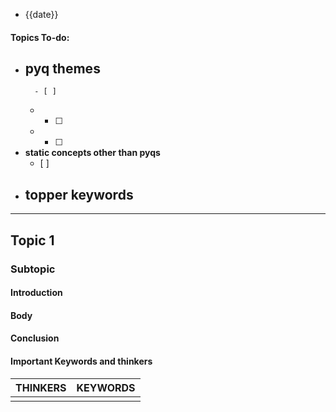 * {{date}}


#### Topics To-do: 
- **pyq themes**
	- 
		- [ ] 
	- 
		- [ ] 
	-  
		- [ ] 
- **static concepts other than pyqs**
	- [ ] 
- **topper keywords**
	- 

---
## Topic 1
### Subtopic
#### Introduction

#### Body

#### Conclusion

#### Important Keywords and thinkers

| **THINKERS** | **KEYWORDS** |
| ------------ | ------------ |
|              |              |
